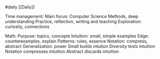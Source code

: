 #daily 
[[Daily]]

Time management:
	Main focus: Computer Science
		Methods, deep understanding
		Practice, reflection, writing and teaching
	Exploration: curiosity, connections

Math:
	Purpose: topics, concepts
	Intuition: small, simple examples
	Edge: counterexamples, explain
	Patterns: rules, essence
	Notation: compress, abstract
	Generalization: power
		Small builds intution
		Diversity tests intuition
		Notation compresses intuition
		Abstract discards intuition